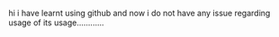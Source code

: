 hi i have learnt using github and now i do not have any issue regarding usage of its usage............
